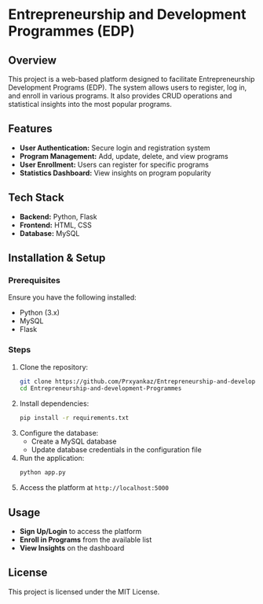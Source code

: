 # Entrepreneurship and Development Programmes (EDP)

## Overview
This project is a web-based platform designed to facilitate Entrepreneurship Development Programs (EDP). The system allows users to register, log in, and enroll in various programs. It also provides CRUD operations and statistical insights into the most popular programs.

## Features
- **User Authentication:** Secure login and registration system
- **Program Management:** Add, update, delete, and view programs
- **User Enrollment:** Users can register for specific programs
- **Statistics Dashboard:** View insights on program popularity

## Tech Stack
- **Backend:** Python, Flask
- **Frontend:** HTML, CSS
- **Database:** MySQL

## Installation & Setup
### Prerequisites
Ensure you have the following installed:
- Python (3.x)
- MySQL
- Flask

### Steps
1. Clone the repository:
   ```bash
   git clone https://github.com/Prxyankaz/Entrepreneurship-and-development-Programmes.git
   cd Entrepreneurship-and-development-Programmes
   ```
2. Install dependencies:
   ```bash
   pip install -r requirements.txt
   ```
3. Configure the database:
   - Create a MySQL database
   - Update database credentials in the configuration file
4. Run the application:
   ```bash
   python app.py
   ```
5. Access the platform at `http://localhost:5000`

## Usage
- **Sign Up/Login** to access the platform
- **Enroll in Programs** from the available list
- **View Insights** on the dashboard



## License
This project is licensed under the MIT License.


